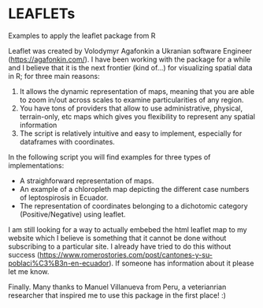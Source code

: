 # LEAFLETs
 Examples to apply the leaflet package from R

Leaflet was created by Volodymyr Agafonkin a Ukranian software Engineer (https://agafonkin.com/). I have been working with the package for a while and I believe that it is the next frontier (kind of...) for visualizing spatial data in R; for three main reasons: 

1. It allows the dynamic representation of maps, meaning that you are able to zoom in/out across scales to examine particularities of any region. 
2. You have tons of providers that allow to use administrative, physical, terrain-only, etc maps which gives you flexibility to represent any spatial information 
3. The script is relatively intuitive and easy to implement, especially for dataframes with coordinates. 

In the following script you will find examples for three types of implementations: 
- A straighforward representation of maps. 
- An example of a chloropleth map depicting the different case numbers of leptospirosis in Ecuador. 
- The representation of coordinates belonging to a dichotomic category (Positive/Negative) using leaflet. 

I am still looking for a way to actually embebed the html leaflet map to my website which I believe is something that it cannot be done without subscribing to a particular site. I already have tried to do this without success (https://www.romerostories.com/post/cantones-y-su-poblaci%C3%B3n-en-ecuador). If someone has information about it please let me know. 

Finally. Many thanks to Manuel Villanueva from Peru, a veterianrian researcher that inspired me to use this package in the first place! :) 

